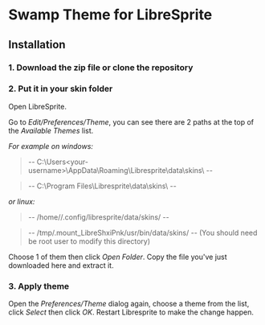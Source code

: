 # Swamp Theme for LibreSprite

## Installation
### 1. Download the zip file or clone the repository

### 2. Put it in your skin folder
Open LibreSprite.

Go to *Edit/Preferences/Theme*, you can see there are 2 paths at the top of the *Available Themes* list.

*For example on windows:*

> -- C:\Users\<your-username>\AppData\Roaming\Libresprite\data\skins\ --

> -- C:\Program Files\Libresprite\data\skins\ --

*or linux:*

> -- /home/<your-username>/.config/libresprite/data/skins/ --

> -- /tmp/.mount_LibreShxiPnk/usr/bin/data/skins/ -- (You should need be root user to modify this directory)

Choose 1 of them then click *Open Folder*. Copy the file you've just downloaded here and extract it.

### 3. Apply theme
Open the *Preferences/Theme* dialog again, choose a theme from the list, click *Select* then click *OK*. Restart Libresprite to make the change happen.
